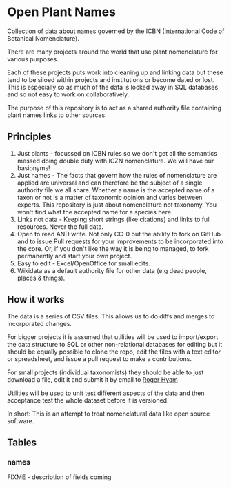 # Open Plant Names

Collection of data about names governed by the ICBN (International Code of Botanical Nomenclature).

There are many projects around the world that use plant nomenclature for various purposes.

Each of these projects puts work into cleaning up and linking data but these tend to be siloed within projects
and institutions or become dated or lost. This is especially so as much of the data is locked away in SQL databases and so not
easy to work on collaboratively.

The purpose of this repository is to act as a shared authority file containing plant names links to other sources.

## Principles

1. Just plants - focussed on ICBN rules so we don't get all the semantics messed doing double duty with ICZN nomenclature. We will have our basionyms!
1. Just names - The facts that govern how the rules of nomenclature are applied are universal and can therefore be the subject of a single authority file we all share. Whether a name is the accepted name of a taxon or not is a matter of taxonomic opinion and varies between experts. This repository is just about nomenclature not taxonomy. You won't find what the accepted name for a species here. 
1. Links not data - Keeping short strings (like citations) and links to full resources. Never the full data.
1. Open to read AND write. Not only CC-0 but the ability to fork on GitHub and to issue Pull requests for your improvements to be incorporated into the core. Or, if you don't like the way it is being to managed, to  fork permanently and start your own project.
1. Easy to edit - Excel/OpenOffice for small edits.
1. Wikidata as a default authority file for other data (e.g dead people, places & things).

## How it works

The data is a series of CSV files. This allows us to do diffs and merges to incorporated changes.

For bigger projects it is assumed that utilities will be used to import/export the data structure to SQL or other non-relational databases for editing but it should be
equally possible to clone the repo, edit the files with a text editor or spreadsheet, and issue a pull request to make a contributions.

For small projects (individual taxonomists) they should be able to just download a file, edit it and submit it by email to [Roger Hyam](mailto:rhyam@rbge.org.uk)

Utilities will be used to unit test different aspects of the data and then acceptance test the whole dataset before it is versioned.

In short: This is an attempt to treat nomenclatural data like open source software.

## Tables

### names

FIXME - description of fields coming





